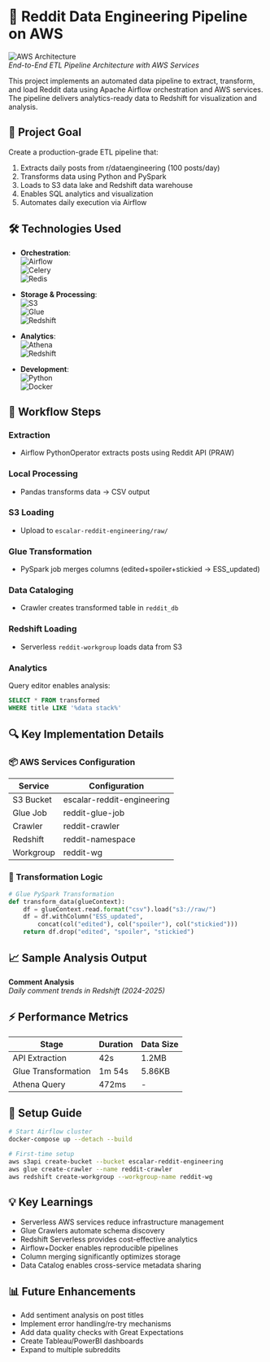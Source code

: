 # 🚀 Reddit Data Engineering Pipeline on AWS

![AWS Architecture](https://via.placeholder.com/800x400.png?text=End-to-End+ETL+Pipeline)  
*End-to-End ETL Pipeline Architecture with AWS Services*

This project implements an automated data pipeline to extract, transform, and load Reddit data using Apache Airflow orchestration and AWS services. The pipeline delivers analytics-ready data to Redshift for visualization and analysis.

## 🎯 Project Goal
Create a production-grade ETL pipeline that:
1. Extracts daily posts from r/dataengineering (100 posts/day)
2. Transforms data using Python and PySpark
3. Loads to S3 data lake and Redshift data warehouse
4. Enables SQL analytics and visualization
5. Automates daily execution via Airflow

## 🛠️ Technologies Used
* **Orchestration**:  
  ![Airflow](https://img.shields.io/badge/Apache_Airflow-017CEE?style=flat&logo=ApacheAirflow&logoColor=white)  
  ![Celery](https://img.shields.io/badge/Celery-37814A?style=flat&logo=Celery&logoColor=white)  
  ![Redis](https://img.shields.io/badge/Redis-DC382D?style=flat&logo=Redis&logoColor=white)

* **Storage & Processing**:  
  ![S3](https://img.shields.io/badge/Amazon_S3-569A31?style=flat&logo=AmazonS3&logoColor=white)  
  ![Glue](https://img.shields.io/badge/AWS_Glue-FF9900?style=flat&logo=AmazonAWS&logoColor=white)  
  ![Redshift](https://img.shields.io/badge/Amazon_Redshift-8C4FFF?style=flat&logo=AmazonRedshift&logoColor=white)

* **Analytics**:  
  ![Athena](https://img.shields.io/badge/Amazon_Athena-1E81B0?style=flat&logo=AmazonAWS&logoColor=white)  
  ![Redshift](https://img.shields.io/badge/Redshift_Query_Editor-4051B5?style=flat&logo=AmazonRedshift&logoColor=white)

* **Development**:  
  ![Python](https://img.shields.io/badge/Python-3776AB?style=flat&logo=Python&logoColor=white)  
  ![Docker](https://img.shields.io/badge/Docker-2496ED?style=flat&logo=Docker&logoColor=white)

## 🔄 Workflow Steps

### Extraction
- Airflow PythonOperator extracts posts using Reddit API (PRAW)

### Local Processing
- Pandas transforms data → CSV output

### S3 Loading
- Upload to `escalar-reddit-engineering/raw/`

### Glue Transformation
- PySpark job merges columns (edited+spoiler+stickied → ESS_updated)

### Data Cataloging
- Crawler creates transformed table in `reddit_db`

### Redshift Loading
- Serverless `reddit-workgroup` loads data from S3

### Analytics
Query editor enables analysis:

```sql
SELECT * FROM transformed 
WHERE title LIKE '%data stack%'
```

## 🔍 Key Implementation Details

### 📦 AWS Services Configuration

| Service       | Configuration              |
|---------------|----------------------------|
| S3 Bucket     | escalar-reddit-engineering |
| Glue Job      | reddit-glue-job            |
| Crawler       | reddit-crawler             |
| Redshift      | reddit-namespace           |
| Workgroup     | reddit-wg                  |

### 🔄 Transformation Logic

```python
# Glue PySpark Transformation
def transform_data(glueContext):
    df = glueContext.read.format("csv").load("s3://raw/")
    df = df.withColumn("ESS_updated", 
        concat(col("edited"), col("spoiler"), col("stickied")))
    return df.drop("edited", "spoiler", "stickied")
```

## 📈 Sample Analysis Output
**Comment Analysis**  
*Daily comment trends in Redshift (2024-2025)*

## ⚡ Performance Metrics

| Stage             | Duration | Data Size |
|------------------|----------|-----------|
| API Extraction   | 42s      | 1.2MB     |
| Glue Transformation | 1m 54s   | 5.86KB    |
| Athena Query     | 472ms    | -         |

## 🚀 Setup Guide

```bash
# Start Airflow cluster
docker-compose up --detach --build

# First-time setup
aws s3api create-bucket --bucket escalar-reddit-engineering
aws glue create-crawler --name reddit-crawler
aws redshift create-workgroup --workgroup-name reddit-wg
```

## 💡 Key Learnings
- Serverless AWS services reduce infrastructure management
- Glue Crawlers automate schema discovery
- Redshift Serverless provides cost-effective analytics
- Airflow+Docker enables reproducible pipelines
- Column merging significantly optimizes storage
- Data Catalog enables cross-service metadata sharing

## 📊 Future Enhancements
- Add sentiment analysis on post titles
- Implement error handling/re-try mechanisms
- Add data quality checks with Great Expectations
- Create Tableau/PowerBI dashboards
- Expand to multiple subreddits
